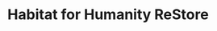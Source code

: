 ---
title: "Habitat for Humanity ReStore"
url: /kamloops/habitat-for-humanity-restore/
shop: charity
---